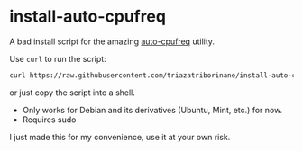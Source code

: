 # install-auto-cpufreq

A bad install script for the amazing [auto-cpufreq](https://github.com/AdnanHodzic/auto-cpufreq) utility.

Use `curl` to run the script:

```sh
curl https://raw.githubusercontent.com/triazatriborinane/install-auto-cpufreq/main/install-auto-cpufreq.sh | sh
```

or just copy the script into a shell.

* Only works for Debian and its derivatives (Ubuntu, Mint, etc.) for now.
* Requires sudo

I just made this for my convenience, use it at your own risk.
